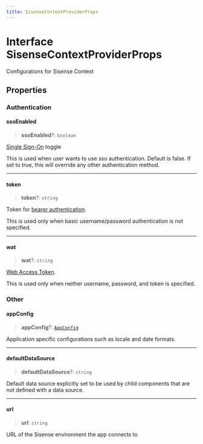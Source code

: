 ```yaml
---
title: SisenseContextProviderProps
---
```


# Interface SisenseContextProviderProps

Configurations for Sisense Context

## Properties

### Authentication

#### ssoEnabled

> **ssoEnabled**?: `boolean`

[Single Sign-On](https://docs.sisense.com/main/SisenseLinux/using-single-sign-on-to-access-sisense.htm) toggle

This is used when user wants to use sso authentication. Default is false.
If set to true, this will override any other authentication method.

***

#### token

> **token**?: `string`

Token for [bearer authentication](https://sisense.dev/guides/restApi/using-rest-api.html).

This is used only when basic username/password authentication is not specified.

***

#### wat

> **wat**?: `string`

[Web Access Token](https://docs.sisense.com/main/SisenseLinux/using-web-access-token.htm).

This is used only when neither username, password, and token is specified.

### Other

#### appConfig

> **appConfig**?: [`AppConfig`](../../sdk-ui/type-aliases/type-alias.AppConfig.md)

Application specific configurations such as locale and date formats.

***

#### defaultDataSource

> **defaultDataSource**?: `string`

Default data source explicitly set to be used by child components that are not defined with a data source.

***

#### url

> **url**: `string`

URL of the Sisense environment the app connects to

